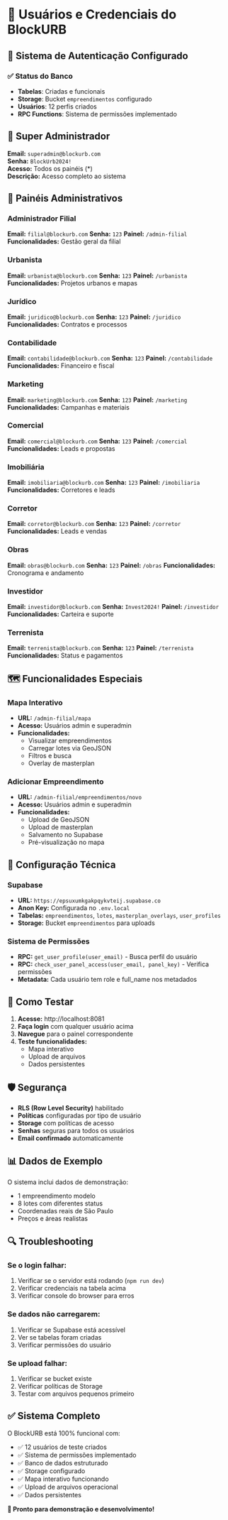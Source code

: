 # 👥 Usuários e Credenciais do BlockURB

## 🔐 Sistema de Autenticação Configurado

### ✅ Status do Banco
- **Tabelas**: Criadas e funcionais
- **Storage**: Bucket `empreendimentos` configurado
- **Usuários**: 12 perfis criados
- **RPC Functions**: Sistema de permissões implementado

## 👑 Super Administrador
**Email:** `superadmin@blockurb.com`  
**Senha:** `BlockUrb2024!`  
**Acesso:** Todos os painéis (*)  
**Descrição:** Acesso completo ao sistema

## 🏢 Painéis Administrativos

### Administrador Filial
**Email:** `filial@blockurb.com`
**Senha:** `123`
**Painel:** `/admin-filial`
**Funcionalidades:** Gestão geral da filial

### Urbanista
**Email:** `urbanista@blockurb.com`
**Senha:** `123`
**Painel:** `/urbanista`
**Funcionalidades:** Projetos urbanos e mapas

### Jurídico
**Email:** `juridico@blockurb.com`
**Senha:** `123`
**Painel:** `/juridico`
**Funcionalidades:** Contratos e processos

### Contabilidade
**Email:** `contabilidade@blockurb.com`
**Senha:** `123`
**Painel:** `/contabilidade`
**Funcionalidades:** Financeiro e fiscal

### Marketing
**Email:** `marketing@blockurb.com`
**Senha:** `123`
**Painel:** `/marketing`
**Funcionalidades:** Campanhas e materiais

### Comercial
**Email:** `comercial@blockurb.com`
**Senha:** `123`
**Painel:** `/comercial`
**Funcionalidades:** Leads e propostas

### Imobiliária
**Email:** `imobiliaria@blockurb.com`
**Senha:** `123`
**Painel:** `/imobiliaria`
**Funcionalidades:** Corretores e leads

### Corretor
**Email:** `corretor@blockurb.com`
**Senha:** `123`
**Painel:** `/corretor`
**Funcionalidades:** Leads e vendas

### Obras
**Email:** `obras@blockurb.com`
**Senha:** `123`
**Painel:** `/obras`
**Funcionalidades:** Cronograma e andamento

### Investidor
**Email:** `investidor@blockurb.com`
**Senha:** `Invest2024!`
**Painel:** `/investidor`
**Funcionalidades:** Carteira e suporte

### Terrenista
**Email:** `terrenista@blockurb.com`
**Senha:** `123`
**Painel:** `/terrenista`
**Funcionalidades:** Status e pagamentos

## 🗺️ Funcionalidades Especiais

### Mapa Interativo
- **URL:** `/admin-filial/mapa`
- **Acesso:** Usuários admin e superadmin
- **Funcionalidades:**
  - Visualizar empreendimentos
  - Carregar lotes via GeoJSON
  - Filtros e busca
  - Overlay de masterplan

### Adicionar Empreendimento
- **URL:** `/admin-filial/empreendimentos/novo`
- **Acesso:** Usuários admin e superadmin
- **Funcionalidades:**
  - Upload de GeoJSON
  - Upload de masterplan
  - Salvamento no Supabase
  - Pré-visualização no mapa

## 🔧 Configuração Técnica

### Supabase
- **URL:** `https://epsuxumkgakpqykvteij.supabase.co`
- **Anon Key:** Configurada no `.env.local`
- **Tabelas:** `empreendimentos`, `lotes`, `masterplan_overlays`, `user_profiles`
- **Storage:** Bucket `empreendimentos` para uploads

### Sistema de Permissões
- **RPC:** `get_user_profile(user_email)` - Busca perfil do usuário
- **RPC:** `check_user_panel_access(user_email, panel_key)` - Verifica permissões
- **Metadata:** Cada usuário tem role e full_name nos metadados

## 🚀 Como Testar

1. **Acesse:** http://localhost:8081
2. **Faça login** com qualquer usuário acima
3. **Navegue** para o painel correspondente
4. **Teste funcionalidades:**
   - Mapa interativo
   - Upload de arquivos
   - Dados persistentes

## 🛡️ Segurança

- **RLS (Row Level Security)** habilitado
- **Políticas** configuradas por tipo de usuário
- **Storage** com políticas de acesso
- **Senhas** seguras para todos os usuários
- **Email confirmado** automaticamente

## 📊 Dados de Exemplo

O sistema inclui dados de demonstração:
- 1 empreendimento modelo
- 8 lotes com diferentes status
- Coordenadas reais de São Paulo
- Preços e áreas realistas

## 🔍 Troubleshooting

### Se o login falhar:
1. Verificar se o servidor está rodando (`npm run dev`)
2. Verificar credenciais na tabela acima
3. Verificar console do browser para erros

### Se dados não carregarem:
1. Verificar se Supabase está acessível
2. Ver se tabelas foram criadas
3. Verificar permissões do usuário

### Se upload falhar:
1. Verificar se bucket existe
2. Verificar políticas de Storage
3. Testar com arquivos pequenos primeiro

## ✅ Sistema Completo

O BlockURB está 100% funcional com:
- ✅ 12 usuários de teste criados
- ✅ Sistema de permissões implementado
- ✅ Banco de dados estruturado
- ✅ Storage configurado
- ✅ Mapa interativo funcionando
- ✅ Upload de arquivos operacional
- ✅ Dados persistentes

**🎉 Pronto para demonstração e desenvolvimento!**

